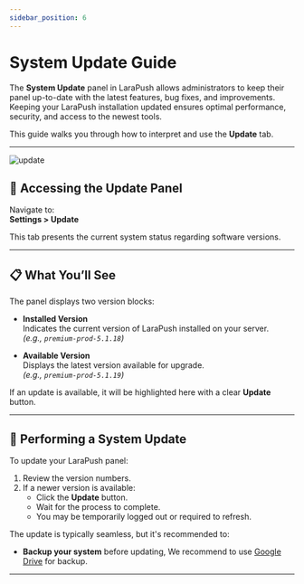 ```yaml
---
sidebar_position: 6
---
```


# System Update Guide

The **System Update** panel in LaraPush allows administrators to keep their panel up-to-date with the latest features, bug fixes, and improvements. Keeping your LaraPush installation updated ensures optimal performance, security, and access to the newest tools.

This guide walks you through how to interpret and use the **Update** tab.

---

![update](/img/update.png)


## 🔄 Accessing the Update Panel

Navigate to:  
**Settings > Update**

This tab presents the current system status regarding software versions.

---

## 📋 What You’ll See

The panel displays two version blocks:

- **Installed Version**  
  Indicates the current version of LaraPush installed on your server.  
  _(e.g., `premium-prod-5.1.18`)_

- **Available Version**  
  Displays the latest version available for upgrade.  
  _(e.g., `premium-prod-5.1.19`)_

If an update is available, it will be highlighted here with a clear **Update** button.

---

## 🔁 Performing a System Update

To update your LaraPush panel:

1. Review the version numbers.
2. If a newer version is available:
   - Click the **Update** button.
   - Wait for the process to complete.
   - You may be temporarily logged out or required to refresh.

The update is typically seamless, but it's recommended to:

- **Backup your system** before updating, We recommend to use [Google Drive](../system-settings/backup.md) for backup.

---